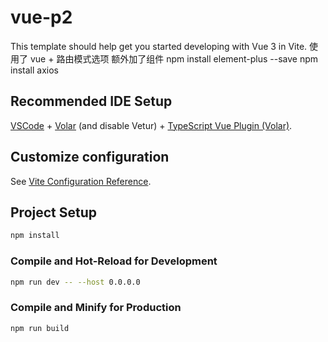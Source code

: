 # vue-p2

This template should help get you started developing with Vue 3 in Vite.
使用了 vue + 路由模式选项
额外加了组件
npm install element-plus --save
npm install axios
## Recommended IDE Setup

[VSCode](https://code.visualstudio.com/) + [Volar](https://marketplace.visualstudio.com/items?itemName=Vue.volar) (and disable Vetur) + [TypeScript Vue Plugin (Volar)](https://marketplace.visualstudio.com/items?itemName=Vue.vscode-typescript-vue-plugin).

## Customize configuration

See [Vite Configuration Reference](https://vitejs.dev/config/).

## Project Setup


```sh
npm install
```

### Compile and Hot-Reload for Development

```sh
npm run dev -- --host 0.0.0.0
```

### Compile and Minify for Production

```sh
npm run build
```
